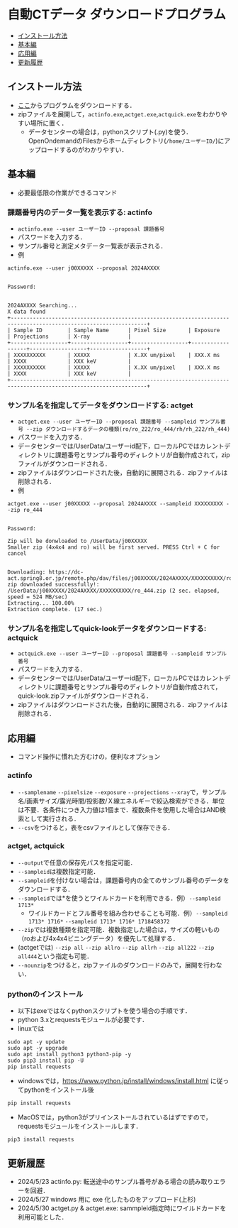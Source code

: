 # 自動CTデータ ダウンロードプログラム

- [インストール方法](#インストール方法)
- [基本編](#基本編)
- [応用編](#応用編)
- [更新履歴](#更新履歴)

## インストール方法
- [ここ](https://github.com/xrm-bl/aCT-download/archive/refs/heads/main.zip)からプログラムをダウンロードする．
- zipファイルを展開して，`actinfo.exe`,`actget.exe`,`actquick.exe`をわかりやすい場所に置く．
    - データセンターの場合は，pythonスクリプト(.py)を使う．OpenOndemandのFilesからホームディレクトリ(`/home/ユーザーID/`)にアップロードするのがわかりやすい．

## 基本編
- 必要最低限の作業ができるコマンド
### 課題番号内のデータ一覧を表示する: actinfo
- `actinfo.exe --user ユーザーID --proposal 課題番号`
- パスワードを入力する．
- サンプル番号と測定メタデータ一覧表が表示される．　　　　
- 例
```
actinfo.exe --user j00XXXXX --proposal 2024AXXXX


Password: 


2024AXXXX Searching...
X data found
+-----------------------------------------------------------------------------------------------------------------+
| Sample ID        | Sample Name      | Pixel Size       | Exposure         | Projections      | X-ray            |
+------------------+------------------+------------------+------------------+------------------+------------------+
| XXXXXXXXXX       | XXXXX            | X.XX um/pixel    | XXX.X ms         | XXXX             | XXX keV          |
| XXXXXXXXXX       | XXXXX            | X.XX um/pixel    | XXX.X ms         | XXXX             | XXX keV          |
+-----------------------------------------------------------------------------------------------------------------+
```

### サンプル名を指定してデータをダウンロードする: actget
- `actget.exe --user ユーザーID --proposal 課題番号 --sampleid サンプル番号 --zip ダウンロードするデータの種類(ro/ro_222/ro_444/rh/rh_222/rh_444)`
- パスワードを入力する．
- データセンターでは/UserData/ユーザーid配下，ローカルPCではカレントディレクトリに課題番号とサンプル番号のディレクトリが自動作成されて，zipファイルがダウンロードされる．
- zipファイルはダウンロードされた後，自動的に展開される．zipファイルは削除される．　　
- 例
```
actget.exe --user j00XXXXX --proposal 2024AXXXX --sampleid XXXXXXXXX --zip ro_444


Password: 

Zip will be donwloaded to /UserData/j00XXXXX
Smaller zip (4x4x4 and ro) will be first served. PRESS Ctrl + C for cancel


Downloading: https://dc-act.spring8.or.jp/remote.php/dav/files/j00XXXXX/2024AXXXX/XXXXXXXXXX/ro_444.zip
zip downloaded successfully!: /UserData/j00XXXXX/2024AXXXX/XXXXXXXXXX/ro_444.zip (2 sec. elapsed, speed = 524 MB/sec)
Extracting... 100.00%
Extraction complete. (17 sec.)
```

### サンプル名を指定してquick-lookデータをダウンロードする: actquick
- `actquick.exe --user ユーザーID --proposal 課題番号 --sampleid サンプル番号`
- パスワードを入力する．
- データセンターでは/UserData/ユーザーid配下，ローカルPCではカレントディレクトリに課題番号とサンプル番号のディレクトリが自動作成されて，quick-look.zipファイルがダウンロードされる．
- zipファイルはダウンロードされた後，自動的に展開される．zipファイルは削除される．　　

## 応用編
- コマンド操作に慣れた方むけの，便利なオプション
### actinfo
- `--samplename` `--pixelsize` `--exposure` `--projections` `--xray`で，サンプル名/画素サイズ/露光時間/投影数/Ｘ線エネルギーで絞込検索ができる．単位は不要．各条件につき入力値は1個まで．複数条件を使用した場合はAND検索として実行される．    
- `--csv`をつけると，表をcsvファイルとして保存できる．

### actget, actquick
- `--output`で任意の保存先パスを指定可能．
- `--sampleid`は複数指定可能．
- `--sampleid`を付けない場合は，課題番号内の全てのサンブル番号のデータをダウンロードする．
- `--sampleid`では*を使うとワイルドカードを利用できる．例）`--sampleid 1713*`
    - ワイルドカードとフル番号を組み合わせることも可能．例）`--sampleid 1713* 1716*` `--sampleid 1713* 1716* 1718458372`
- `--zip`では複数種類を指定可能．複数指定した場合は，サイズの軽いもの（roおよび4x4x4ビニングデータ）を優先して処理する．
- (actgetでは) `--zip all` `--zip allro` `--zip allrh` `--zip all222` `--zip all444`という指定も可能．
- `--nounzip`をつけると，zipファイルのダウンロードのみで，展開を行わない．

### pythonのインストール
- 以下はexeではなくpythonスクリプトを使う場合の手順です．
- python 3.xとrequestsモジュールが必要です．
- linuxでは
```
sudo apt -y update
sudo apt -y upgrade
sudo apt install python3 python3-pip -y
sudo pip3 install pip -U
pip install requests
```
- windowsでは，https://www.python.jp/install/windows/install.html に従ってpythonをインストール後
```
pip install requests
```
- MacOSでは，python3がプリインストールされているはずですので，requestsモジュールをインストールします．
```
pip3 install requests
```

## 更新履歴
- 2024/5/23 actinfo.py: 転送途中のサンプル番号がある場合の読み取りエラーを回避．
- 2024/5/27 windows 用に exe 化したものをアップロード(上杉)
- 2024/5/30 actget.py & actget.exe: sammpleid指定時にワイルドカードを利用可能とした．
